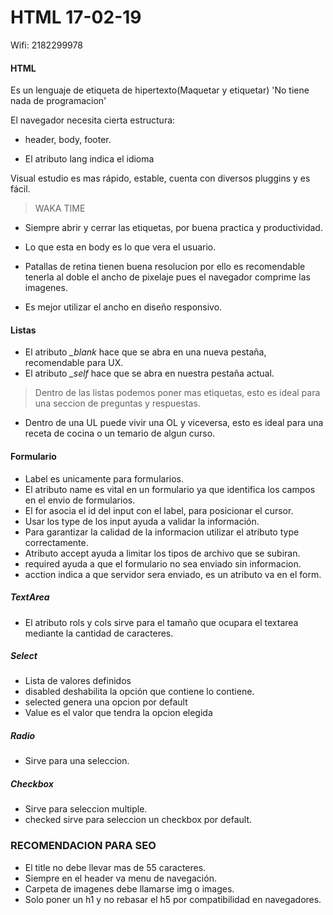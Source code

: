 # HTML 17-02-19 

Wifi: 2182299978

#### HTML
Es un lenguaje de etiqueta de hipertexto(Maquetar y etiquetar) 'No tiene nada de programacion'

El navegador necesita cierta estructura:
- header, body, footer.

- El atributo lang indica el idioma

Visual estudio es mas rápido, estable, cuenta con diversos pluggins y es fácil.

> WAKA TIME

- Siempre abrir y cerrar las etiquetas, por buena practica y productividad.

- Lo que esta en body es lo que vera el usuario.

- Patallas de retina tienen buena resolucion por ello es recomendable tenerla al doble el ancho de pixelaje pues el navegador comprime las imagenes.

- Es mejor utilizar el ancho en diseño responsivo.

#### Listas

- El atributo *_blank* hace que se abra en una nueva pestaña, recomendable para UX.
- El atributo *_self* hace que se abra en nuestra pestaña actual.

> Dentro de las listas podemos poner mas etiquetas, esto es ideal para una seccion de preguntas y respuestas.

- Dentro de una UL puede vivir una OL y viceversa, esto es ideal para una receta de cocina o un temario de algun curso.
#### Formulario
- Label es unicamente para formularios.
- El atributo name es vital en un formulario ya que identifica los campos en el envio de formularios.
- El for asocia el id del input con el label, para posicionar el cursor.
- Usar los type de los input ayuda a validar la información.
- Para garantizar la calidad de la informacion utilizar el atributo type correctamente.
- Atributo accept ayuda a limitar los tipos de archivo que se subiran.
- required ayuda a que el formulario no sea enviado sin informacion.
- acction indica a que servidor sera enviado, es un atributo va en el form.

##### TextArea
- El atributo rols y cols sirve para el tamaño que ocupara el textarea mediante la cantidad de caracteres.
##### Select
- Lista de valores definidos
- disabled deshabilita la opción que contiene lo contiene.
- selected genera una opcion por default
- Value es el valor que tendra la opcion elegida
##### Radio 
- Sirve para una seleccion.
##### Checkbox
- Sirve para seleccion multiple.
- checked sirve para seleccion un checkbox por default.
### RECOMENDACION PARA SEO
- El title no debe llevar mas de 55 caracteres.
- Siempre en el header va menu de navegación.
- Carpeta de imagenes debe llamarse img o images.
- Solo poner un h1 y no rebasar el h5 por compatibilidad en navegadores.
